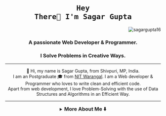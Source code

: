 # <h1 align="center"><code>Hey There👋 I'm Sagar Gupta</code></h1>
<p align="right"> <img src="https://komarev.com/ghpvc/?username=sagargupta16&label=Profile%20views&color=0e75b6&style=flat" alt="sagargupta16" /> </p>
<h3 align="center">A passionate Web Developer & Programmer.</h3>
<h3 align="center">I Solve Problems in Creative Ways.</h3>

<hr/>
<p align="center">
    👋 Hi, my name is Sagar Gupta, from Shivpuri, MP, India. <br />
    I am an Postgraduate 🎓 from <a href="https://www.nitw.ac.in/">NIT Warangal</a>. 
    I am a Web developer & Programmer who loves to write clean and efficient code. <br/>
    Apart from web development, I love Problem-Solving with the use of Data Structures and Algorithms in an Efficient Way.
</p>
<hr/>
<details>
<summary align="center"><h3 style="display: inline;">More About Me ⬇️ </h3></summary>
<hr/>

<!-- ABOUT ME -->
<h2 id="about-me"> :pencil: About Me</h2>

- 🎓 I'm pursuing Master's in Computer Applications(MCA) From **National Institute of Technology , Warangal**.
- 🌱 I’m Currently Exploring MERN Stack, FARM Stack, DevOps, Cloud Computing .....
- 👨‍💻 To know more about me visit my [Portfolio](https://sagargupta16.github.io/portfolio-react/)
- 📫 Wanna mail me **sg85207@gmail.com**
- 📄 Know about my experiences [My Resume](https://github.com/Sagargupta16/Sagargupta16/blob/main/sagar_resume.pdf)

<hr/>

<h2>:sparkles: Projects </h2>

| Projects                           | Timeline              | Tech Stack                                              | Deploy                                                  | Repo                                                   |
|------------------------------------|-----------------------|---------------------------------------------------------|---------------------------------------------------------|--------------------------------------------------------|
| LeetCode-Rating-Predictor           | Nov-Dec 2023          | React, FastAPI, Numpy, Pandas, Tensorflow, GraphQL        | [Deploy](https://leetcode-rating-predictor.onrender.com/) | [Repo](https://github.com/Sagargupta16/LeetCode_Rating_Predictor) |
| Portfolio-react                    | Jul-Aug 2023          | React, React Router, HTML, CSS, JS, EmailJS               | [Deploy](https://sagargupta16.github.io/portfolio-react/) | [Repo](https://github.com/Sagargupta16/portfolio-react) |
| Contact Manager Mern               | July 2022             | CSS, React, Redux, Router, MongoDB, Nodejs, ExpressJS     | [Deploy](https://contact-manager-mern-cg19.onrender.com/) | [Repo](https://github.com/Sagargupta16/Contact-Manager-Mern) |
| Contact Manager React              | July 2022             | HTML, CSS, React, Redux, Router                           | [Deploy](https://sagargupta.me/Contact-Manager-React/)    | [Repo](https://github.com/Sagargupta16/Contact-Manager-React) |
| Portfolio                          | May-Jun 2022          | HTML, CSS, JS                                            | [Deploy](https://sagargupta16.github.io/PortFolio/)      | [Repo](https://github.com/Sagargupta16/PortFolio) |
| Music Player Web App               | May 2022              | HTML, CSS, JS                                            | [Deploy](https://sagargupta16.github.io/Music-Web-App/)  | [Repo](https://github.com/Sagargupta16/Music-Web-App) |
| Guess the number Game              | May 2022              | HTML, CSS, JS                                            | [Deploy](https://sagargupta16.github.io/Guess-The-Number-Game/) | [Repo](https://github.com/Sagargupta16/Guess-The-Number-Game) |
| Study HUB (1-day Team Hackathon)   | Apr 2022              | HTML, CSS                                               | [Deploy](https://sayani13-glitch.github.io/noobathon_ON-11_1/) | [Repo](https://github.com/sayani13-glitch/noobathon_ON-11_1) |
| Minesweeper Game                   | Nov-Dec 2021          | C#, Unity Engine                                         |                                                         | [Repo](https://github.com/Sagargupta16/Minesweeper-Game__UnityEngine) |
| Snake Game                         | Nov 2022              | C#, Unity Engine                                         |                                                         | [Repo](https://github.com/Sagargupta16/Snake-Game__UnityEngine) |
| Flappy Bird Game                   | Nov 2022              | C#, Unity Engine                                         |                                                         | [Repo](https://github.com/Sagargupta16/FlappyBird-Game__UnityEngine) |
| Pac Man Game                       | Nov 2022              | C#, Unity Engine                                         |                                                         | [Repo](https://github.com/Sagargupta16/PacMan-Game__UnityEngine) |


<hr/>

<!-- Connect -->
<h2 id="about-me"> 📧 Connect With me</h2>
<h3 align="left">Social Links:</h3>
<p align="left">
<a href="https://linkedin.com/in/sagar-gupta-16-10/" target="_blank" rel="noreferrer"><img align="center"
src="https://img.shields.io/badge/LinkedIn-0077b5?style=for-the-badge&logo=linkedin&logoColor=white"
alt="sagar-gupta-16-10/" height="30" width="140" /></a>
<a href="https://instagram.com/s_a_g_a_r__s_e_t_h" target="_blank" rel="noreferrer"><img align="center"
src="https://img.shields.io/badge/Instagram-bc2a8d?style=for-the-badge&logo=instagram&logoColor=white"
alt="s_a_g_a_r__s_e_t_h" height="30" width="140" /></a>
<a href="https://fb.com/sagargupta16102k" target="_blank" rel="noreferrer"><img align="center"
src="https://img.shields.io/badge/Facebook-4267B2?style=for-the-badge&logo=facebook&logoColor=white"
alt="sagargupta16102k" height="30" width="140" /></a>
<a href="https://twitter.com/sagargupta1610" target="_blank" rel="noreferrer"><img align="center"
src="https://img.shields.io/badge/twitter-1DA1F2?style=for-the-badge&logo=twitter&logoColor=white"
alt="sagargupta1610" height="30" width="140" /></a>
<a href="https://discord.gg/Joks#5382" target="_blank" rel="noreferrer"><img align="center"
src="https://img.shields.io/badge/Discord-7289DA?style=for-the-badge&logo=Discord&logoColor=white"
alt="Joks#5382" height="30" width="130" />

</p>
<h3 align="left">Coding Platform Links:</h3>
<p align="left">
    <a href="https://www.leetcode.com/sagargupta1610/" target="_blank" rel="noreferrer"><img align="center"
            src="https://img.shields.io/badge/LeetCode-222222?style=for-the-badge&logo=Leetcode&logoColor=white"
            alt="sagargupta1610/" height="30" width="140" /></a>
    <a href="https://www.codechef.com/users/sagargupta_16" target="_blank" rel="noreferrer"><img align="center"
            src="https://img.shields.io/badge/Codechef-964b00?style=for-the-badge&logo=codechef&logoColor=white" 
            alt="sagargupta_16" height="30"width="140" /></a>
    <a href="https://www.hackerrank.com/sagargupta1610" target="_blank" rel="noreferrer"><img align="center"
            src="https://img.shields.io/badge/HackerRank-6fb107?style=for-the-badge&logo=hackerRank&logoColor=white"
            alt="sagargupta1610" height="30" width="150" /></a>
    <a href="https://www.hackerearth.com/@sg85207" target="_blank" rel="noreferrer"><img align="center"
            src="https://img.shields.io/badge/HackerEarth-000080?style=for-the-badge&logo=hackerearth&logoColor=white"
            alt="@sg85207" height="30" width="160" /></a>
    <a href="https://auth.geeksforgeeks.org/user/sagargupta10/profile" target="_blank" rel="noreferrer"><img align="center"
            src="https://img.shields.io/badge/GFG-green?style=for-the-badge&logo=geeksforgeeks&logoColor=white"
            alt="sagargupta10/profile" height="30" width="100" /></a>
</p>

<hr/>

<!-- PROJECT FILES DESCRIPTION -->
<h2 id="language-and-tools"> 💻 Language and Tools</h2>
<h3 align="left">Languages :</h3>
<p align="left"> 
<a href="https://www.cprogramming.com/" target="_blank" rel="noreferrer"> 
<img src="https://img.shields.io/badge/-1598B6?style=for-the-badge&logo=c&logoColor=white" alt="c" width="50" height="40"/></a> 
<a href="https://www.w3schools.com/cpp/" target="_blank" rel="noreferrer"> 
<img src="https://img.shields.io/badge/C++-1598B6?style=for-the-badge&logo=c%2B%2B&logoColor=white" alt="cplusplus" width="90" height="40"/></a> 
<a href="https://www.java.com" target="_blank" rel="noreferrer"> 
<img src="https://img.shields.io/badge/java-%23ED8B00.svg?style=for-the-badge&logo=java&logoColor=white" alt="java" width="90" height="40"/></a> 
<a href="https://www.w3schools.com/cs/" target="_blank" rel="noreferrer"> 
<img src="https://img.shields.io/badge/CSharp-682876?style=for-the-badge&logo=csharp&logoColor=white" alt="csharp" width="120" height="40"/></a>
</p>
<h3 align="left">Web Development :</h3>
<p align="left"> 
<a href="https://www.w3.org/html/" target="_blank" rel="noreferrer"> 
<img src="https://img.shields.io/badge/HTML5-E34F26?style=for-the-badge&logo=html5&logoColor=white" alt="html5" width="90" height="40"/></a> 
<a href="https://www.w3schools.com/css/" target="_blank" rel="noreferrer"> 
<img src="https://img.shields.io/badge/CSS3-1572B6?style=for-the-badge&logo=css3&logoColor=white" alt="css3" width="80" height="40"/></a> 
<a href="https://developer.mozilla.org/en-US/docs/Web/JavaScript" target="_blank" rel="noreferrer"> 
<img src="https://img.shields.io/badge/JavaScript-323330?style=for-the-badge&logo=javascript&logoColor=F7DF1E" alt="javascript" width="140" height="40"/></a> 
<a href="https://git-scm.com/" target="_blank" rel="noreferrer"> 
<img src="https://img.shields.io/badge/Git-171515?style=for-the-badge&logo=git&logoColor=F7DF1E" alt="git" width="80" height="40"/></a> 
<a href="https://www.php.net" target="_blank" rel="noreferrer"> 
<img src="https://img.shields.io/badge/PHP-171515?style=for-the-badge&logo=php&logoColor=white" alt="php" width="80" height="40"/></a> 
<a href="https://www.React.net" target="_blank" rel="noreferrer"> 
<img src="https://img.shields.io/badge/react-%2320232a.svg?style=for-the-badge&logo=react&logoColor=%2361DAFB" alt="React" width="100" height="40"/></a> 
</p>
<h3 align="left">IDEs/Editors:</h3>
<p align="left"> 
<a href="https://www.mysql.com/" target="_blank" rel="noreferrer"> 
<img src="https://img.shields.io/badge/Oracle DB-171515?style=for-the-badge&logo=oracle&logoColor=red" alt="oracle" width="120" height="40"/></a> 
<a href="https://unity.com/" target="_blank" rel="noreferrer"> 
<img src="https://img.shields.io/badge/unity%20engine-171515?style=for-the-badge&logo=unity&logoColor=white" alt="unity" width="160" height="40"/></a> 
<a href="" target="_blank" rel="noreferrer"> 
<img src="https://img.shields.io/badge/Visual%20Studio%20Code-0078d7.svg?style=for-the-badge&logo=visual-studio-code&logoColor=white" alt="VsCode" width="200" height="40"/></a>
<a href="https://www.rstudio.com/" target="_blank" rel="noreferrer"> 
<img src="https://img.shields.io/badge/RStudio-75AADB?style=for-the-badge&logo=RStudio&logoColor=white" alt="VS-Code" width="120" height="40"/></a>
<a href="" target="_blank" rel="noreferrer"> 
<img src="https://img.shields.io/badge/IntelliJIDEA-000000.svg?style=for-the-badge&logo=intellij-idea&logoColor=white" alt="IntelliJ" width="180" height="40"/></a>

<hr/>
 <div align="center">
 <h2 id="stats"> 📊 Stats</h2>

![](http://github-profile-summary-cards.vercel.app/api/cards/profile-details?username=sagargupta16&theme=2077)

![](http://github-profile-summary-cards.vercel.app/api/cards/repos-per-language?username=sagargupta16&theme=2077)![](http://github-profile-summary-cards.vercel.app/api/cards/most-commit-language?username=sagargupta16&theme=2077)

![](http://github-profile-summary-cards.vercel.app/api/cards/stats?username=sagargupta16&theme=2077)![](http://github-profile-summary-cards.vercel.app/api/cards/productive-time?username=sagargupta16&theme=2077&utcOffset=8)

![LeetCode Stats](https://leetcode.card.workers.dev/sagargupta1610?theme=dark&font=patrick_hand&extension=null)

<!--  <img align="center" width="450" src="https://github-readme-stats.vercel.app/api/top-langs?username=sagargupta16&show_icons=true&theme=dark&locale=en&layout=compact" alt="sagargupta16"/>
<br/>
<img align="center" width="450" src="https://github-readme-streak-stats.herokuapp.com/?user=sagargupta16&theme=dark" alt="sagargupta16" />
<br/>
<img align="center" width="450" src="https://github-readme-stats.vercel.app/api?username=sagargupta16&show_icons=true&theme=dark&locale=en" alt="sagargupta16" /> -->
[![An image of @sagargupta's Holopin badges, which is a link to view their full Holopin profile](https://holopin.me/sagargupta)](https://holopin.io/@sagargupta)
</div>
 </details>
